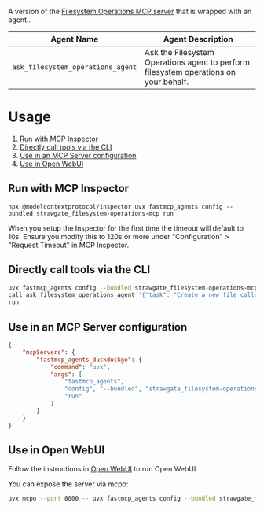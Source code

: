 A version of the [Filesystem Operations MCP server](https://github.com/strawgate/py-mcp-collection) that is wrapped with an agent..

| Agent Name | Agent Description |
|------------|-------------------|
| `ask_filesystem_operations_agent` | Ask the Filesystem Operations agent to perform filesystem operations on your behalf. |

# Usage
1. [Run with MCP Inspector](#run-with-mcp-inspector)
2. [Directly call tools via the CLI](#directly-call-tools-via-the-cli)
3. [Use in an MCP Server configuration](#use-in-an-mcp-server-configuration)
4. [Use in Open WebUI](#use-in-open-webui)

## Run with MCP Inspector

`npx @modelcontextprotocol/inspector uvx fastmcp_agents config --bundled strawgate_filesystem-operations-mcp run`

When you setup the Inspector for the first time the timeout will default to 10s. Ensure you modify this to 120s or more under "Configuration" > "Request Timeout" in MCP Inspector.

## Directly call tools via the CLI

```bash
uvx fastmcp_agents config --bundled strawgate_filesystem-operations-mcp \
call ask_filesystem_operations_agent '{"task": "Create a new file called 'test.txt' in the current directory."}' \
run
```

## Use in an MCP Server configuration

```json
{
    "mcpServers": {
        "fastmcp_agents_duckduckgo": {
            "command": "uvx",
            "args": [
                "fastmcp_agents",
                "config", "--bundled", "strawgate_filesystem-operations-mcp",
                "run"
            ]
        }
    }
}
```

## Use in Open WebUI

Follow the instructions in [Open WebUI](../usage/web_ui.md) to run Open WebUI.

You can expose the server via mcpo:
```bash
uvx mcpo --port 8000 -- uvx fastmcp_agents config --bundled strawgate_filesystem-operations-mcp run
``` 